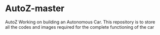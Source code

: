 # AutoZ-master
AutoZ Working on building an Autonomous Car. This repository is to store all the codes and images required for the complete functioning of the car
